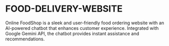 # FOOD-DELIVERY-WEBSITE
Online FoodShop is a sleek and user-friendly food ordering website with an AI-powered chatbot that enhances customer experience. Integrated with Google Gemini API, the chatbot provides instant assistance and recommendations.

